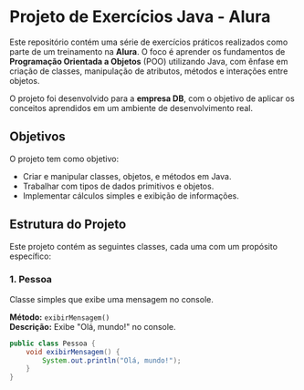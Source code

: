 # Projeto de Exercícios Java - Alura

Este repositório contém uma série de exercícios práticos realizados como parte de um treinamento na **Alura**. O foco é aprender os fundamentos de **Programação Orientada a Objetos** (POO) utilizando Java, com ênfase em criação de classes, manipulação de atributos, métodos e interações entre objetos.

O projeto foi desenvolvido para a **empresa DB**, com o objetivo de aplicar os conceitos aprendidos em um ambiente de desenvolvimento real.

## Objetivos

O projeto tem como objetivo:

- Criar e manipular classes, objetos, e métodos em Java.
- Trabalhar com tipos de dados primitivos e objetos.
- Implementar cálculos simples e exibição de informações.

## Estrutura do Projeto

Este projeto contém as seguintes classes, cada uma com um propósito específico:

### 1. **Pessoa**
Classe simples que exibe uma mensagem no console.

**Método:** `exibirMensagem()`  
**Descrição:** Exibe "Olá, mundo!" no console.

```java
public class Pessoa {
    void exibirMensagem() {
        System.out.println("Olá, mundo!");
    }
}
